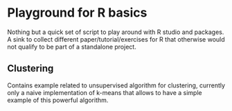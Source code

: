 # Playground for R basics

Nothing but a quick set of script to play around with R studio and packages. A sink to collect different paper/tutorial/exercises for R that otherwise would not qualify to be part of a standalone project.

## Clustering

Contains example related to unsupervised algorithm for clustering, currently only a naive implementation of k-means that allows to have a simple example of this powerful algorithm.